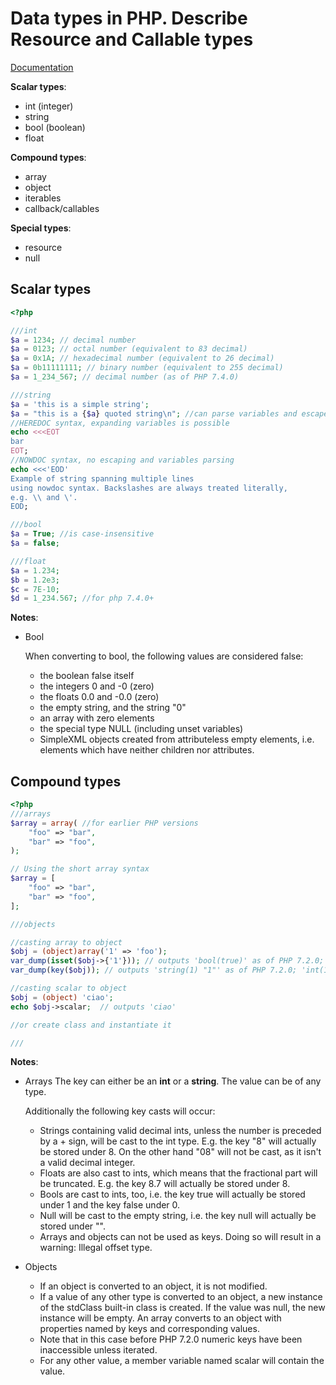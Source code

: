 # Data types in PHP. Describe Resource and Callable types

[Documentation](https://www.php.net/manual/en/language.types.php)

__Scalar types__:
- int (integer)
- string
- bool (boolean)
- float

__Compound types__:
- array
- object
- iterables
- callback/callables

__Special types__:
- resource
- null

## Scalar types

```php
<?php

///int
$a = 1234; // decimal number
$a = 0123; // octal number (equivalent to 83 decimal)
$a = 0x1A; // hexadecimal number (equivalent to 26 decimal)
$a = 0b11111111; // binary number (equivalent to 255 decimal)
$a = 1_234_567; // decimal number (as of PHP 7.4.0)

///string
$a = 'this is a simple string';
$a = "this is a {$a} quoted string\n"; //can parse variables and escape sequences 
//HEREDOC syntax, expanding variables is possible
echo <<<EOT
bar
EOT;
//NOWDOC syntax, no escaping and variables parsing
echo <<<'EOD'
Example of string spanning multiple lines
using nowdoc syntax. Backslashes are always treated literally,
e.g. \\ and \'.
EOD;

///bool
$a = True; //is case-insensitive
$a = false;

///float
$a = 1.234; 
$b = 1.2e3; 
$c = 7E-10;
$d = 1_234.567; //for php 7.4.0+

```

__Notes__:

* Bool

	When converting to bool, the following values are considered false:
	
	- the boolean false itself
	- the integers 0 and -0 (zero)
	- the floats 0.0 and -0.0 (zero)
	- the empty string, and the string "0"
	- an array with zero elements
	- the special type NULL (including unset variables)
	- SimpleXML objects created from attributeless empty elements, i.e. elements which have neither children nor attributes.

## Compound types

```php
<?php
///arrays
$array = array( //for earlier PHP versions
    "foo" => "bar",
    "bar" => "foo",
);

// Using the short array syntax 
$array = [
    "foo" => "bar",
    "bar" => "foo",
];

///objects

//casting array to object
$obj = (object)array('1' => 'foo');
var_dump(isset($obj->{'1'})); // outputs 'bool(true)' as of PHP 7.2.0; 'bool(false)' previously
var_dump(key($obj)); // outputs 'string(1) "1"' as of PHP 7.2.0; 'int(1)' previously

//casting scalar to object
$obj = (object) 'ciao';
echo $obj->scalar;  // outputs 'ciao'

//or create class and instantiate it

///

```

__Notes__:

* Arrays
	The key can either be an **int** or a **string**. The value can be of any type.

	Additionally the following key casts will occur:

	- Strings containing valid decimal ints, 
	unless the number is preceded by a + sign, will be cast to the int type. E.g. the key "8" will actually be stored under 8. On the other hand "08" will not be cast, as it isn't a valid decimal integer.
	- Floats are also cast to ints, which means that the fractional part will be truncated. 
	E.g. the key 8.7 will actually be stored under 8.
	- Bools are cast to ints, too, i.e. the key true will
	 actually be stored under 1 and the key false under 0.
	- Null will be cast to the empty string, i.e. the key null will actually be stored under "".
	- Arrays and objects can not be used as keys. 
	Doing so will result in a warning: Illegal offset type.
	
* Objects
	- If an object is converted to an object, it is not modified. 
	- If a value of any other type is converted to an object, 
	a new instance of the stdClass built-in class is created. 
	If the value was null, the new instance will be empty. 
	An array converts to an object with properties named 
	by keys and corresponding values. 
	- Note that in this case before PHP 7.2.0 numeric keys have been inaccessible unless iterated.
	- For any other value, a member variable named scalar will contain the value.